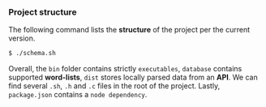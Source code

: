 ### Project structure

The following command lists the __structure__ of the project per the current version.

```sh
$ ./schema.sh
```

Overall, the `bin` folder contains strictly `executables`, `database` contains supported __word-lists__, `dist` stores locally parsed data from an __API__. We can find several `.sh`, `.h` and `.c` files in the root of the project. Lastly, `package.json` contains a `node dependency`.